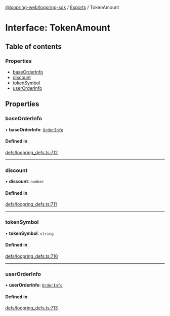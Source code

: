 [@loopring-web/loopring-sdk](../README.md) / [Exports](../modules.md) / TokenAmount

# Interface: TokenAmount

## Table of contents

### Properties

- [baseOrderInfo](TokenAmount.md#baseorderinfo)
- [discount](TokenAmount.md#discount)
- [tokenSymbol](TokenAmount.md#tokensymbol)
- [userOrderInfo](TokenAmount.md#userorderinfo)

## Properties

### baseOrderInfo

• **baseOrderInfo**: [`OrderInfo`](OrderInfo.md)

#### Defined in

[defs/loopring_defs.ts:712](https://github.com/Loopring/loopring_sdk/blob/cd42b57/src/defs/loopring_defs.ts#L712)

___

### discount

• **discount**: `number`

#### Defined in

[defs/loopring_defs.ts:711](https://github.com/Loopring/loopring_sdk/blob/cd42b57/src/defs/loopring_defs.ts#L711)

___

### tokenSymbol

• **tokenSymbol**: `string`

#### Defined in

[defs/loopring_defs.ts:710](https://github.com/Loopring/loopring_sdk/blob/cd42b57/src/defs/loopring_defs.ts#L710)

___

### userOrderInfo

• **userOrderInfo**: [`OrderInfo`](OrderInfo.md)

#### Defined in

[defs/loopring_defs.ts:713](https://github.com/Loopring/loopring_sdk/blob/cd42b57/src/defs/loopring_defs.ts#L713)
